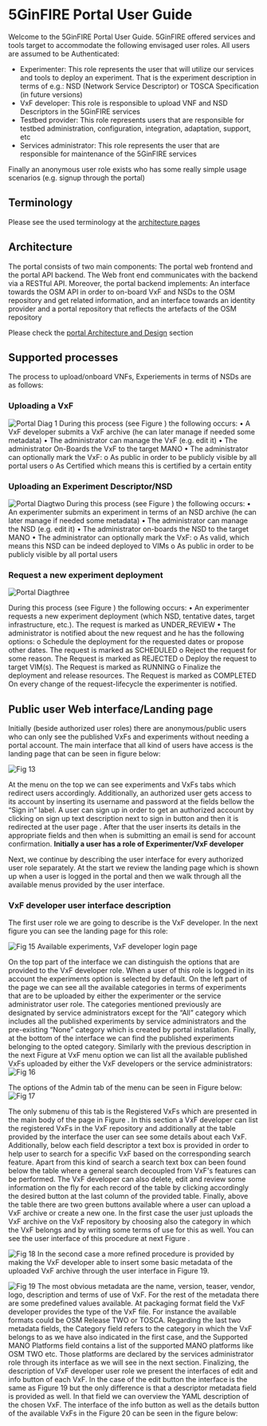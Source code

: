 <!-- TITLE: 5GinFIRE Portal User Guide -->
<!-- SUBTITLE: User Guide for the Web Portal -->

# 5GinFIRE Portal User Guide

Welcome to the 5GinFIRE Portal User Guide.
5GinFIRE offered services and tools target to accommodate the following envisaged user roles. All users are assumed to be Authenticated:
* Experimenter: This role represents the user that will utilize our services and tools to deploy an experiment. That is the experiment description in terms of e.g.: NSD (Network Service Descriptor) or TOSCA Specification (in future versions)
* VxF developer: This role is responsible to upload  VNF and NSD Descriptors in the 5GinFIRE services
* Testbed provider: This role represents users that are responsible for testbed administration, configuration, integration, adaptation, support, etc
* Services administrator: This role represents the user that are responsible for maintenance of the 5GinFIRE services

Finally an anonymous user role exists who has some really simple usage scenarios (e.g. signup through the portal)

## Terminology
Please see the used terminology at the [architecture pages](5-gin-fire-terminology-experimentation-workflow-and-architecture#terminology)


## Architecture

The portal consists of two main components: The portal web frontend and the portal API backend. The Web front end communicates with the backend via a RESTful API. 
Moreover, the portal backend implements: An interface towards the OSM API in order to on-board VxF and NSDs to the OSM repository and get related information, and an interface towards an identity provider and a portal repository that reflects the artefacts of the OSM repository

Please check the [portal Architecture and Design](portalArchitectureDesign) section

## Supported processes
The process to upload/onboard VNFs, Experiements in terms of NSDs are as follows:

### 	Uploading a VxF

![Portal Diag 1](/uploads/portal-diag-1.png "Portal Diag 1")
During this process (see Figure ) the following occurs:
•	A VxF developer submits a VxF archive (he can later manage if needed some metadata)
•	The administrator can manage the VxF (e.g. edit it)
•	The administrator On-Boards the VxF to the target MANO
•	The administrator can optionally mark the VxF:
o	As public in order to be publicly visible by all portal users
o	As Certified which means this is certified by a certain entity


### Uploading an Experiment Descriptor/NSD


![Portal Diagtwo](/uploads/portal-diagtwo.png "Portal Diagtwo")
During this process (see Figure ) the following occurs:
•	An experimenter submits an experiment in terms of an NSD archive (he can later manage if needed some metadata)
•	The administrator can manage the NSD (e.g. edit it)
•	The administrator on-boards the NSD to the target MANO
•	The administrator can optionally mark the VxF:
o	As valid, which means this NSD can be indeed deployed to VIMs
o	As public in order to be publicly visible by all portal users


### Request a new experiment deployment

![Portal Diagthree](/uploads/portal-diagthree.png "Portal Diagthree")

During this process (see Figure ) the following occurs:
•	An experimenter requests a new experiment deployment (which NSD, tentative dates, target infrastructure, etc.). The request is marked as UNDER_REVIEW
•	The administrator is notified about the new request and he has the following options:
o	Schedule the deployment for the requested dates or propose other dates. The request is marked as SCHEDULED
o	Reject the request for some reason. The Request is marked as REJECTED
o	Deploy the request to target VIM(s). The Request is marked as RUNNING
o	Finalize the deployment and release resources. The Request is marked as COMPLETED
On every change of the request-lifecycle the experimenter is notified.



## Public user Web interface/Landing page  

Initially (beside authorized user roles) there are anonymous/public users who can only see the published VxFs and experiments without needing a portal account. The main interface that all kind of users have access is the landing page that can be seen in figure below:

![Fig 13](/uploads/fig-13.png "Fig 13")

At the menu on the top we can see experiments and VxFs tabs which redirect users accordingly. Additionally, an authorized user gets access to its account by inserting its username and password at the fields bellow the “Sign in” label. A user can sign up in order to get an authorized account by clicking on sign up text description next to sign in button and then it is redirected at the user page . After that the user inserts its details in the appropriate fields and then when is submitting an email is send for account confirmation.
**Initially a user has a role of Experimenter/VxF developer**

Next, we continue by describing the user interface for every authorized user role separately. At the start we review the landing page which is shown up when a user is logged in the portal and then we walk through all the available menus provided by the user interface.

### 	VxF developer user interface description
The first user role we are going to describe is the VxF developer. In the next figure you can see the landing page for this role:

![Fig 15](/uploads/fig-15.png "Fig 15") Available experiments, VxF developer login page

On the top part of the interface we can distinguish the options that are provided to the VxF developer role. When a user of this role is logged in its account the experiments option is selected by default. On the left part of the page we can see all the available categories in terms of experiments that are to be uploaded by either the experimenter or the service administrator user role. The categories mentioned previously are designated by service administrators except for the “All” category which includes all the published experiments by service administrators and the pre-existing “None” category which is created by portal installation. Finally, at the bottom of the interface we can find the published experiments belonging to the opted category.
Similarly with the previous description in the next Figure at VxF menu option we can list all the available published VxFs uploaded by either the VxF developers or the service administrators:
![Fig 16](/uploads/fig-16.png "Fig 16")

The options of the Admin tab of the menu can be seen in Figure  below:
![Fig 17](/uploads/fig-17.png "Fig 17")

The only submenu of this tab is the Registered VxFs which are presented in the main body of the page in Figure . In this section a VxF developer can list the registered VxFs in the VxF repository and additionally at the table provided by the interface the user can see some details about each VxF. Additionally, below each field descriptor a text box is provided in order to help user to search for a specific VxF based on the corresponding search feature. Apart from this kind of search a search text box can been found below the table where a general search decoupled from VxF's features can be performed. The VxF developer can also delete, edit and review some information on the fly for each record of the table by clicking accordingly the desired button at the last column of the provided table. Finally, above the table there are two green buttons available where a user can upload a VxF archive or create a new one. In the first case the user just uploads the VxF archive on the VxF repository by choosing also the category in which the VxF belongs and by writing some terms of use for this as well. You can see the user interface of this procedure at next Figure .

![Fig 18](/uploads/fig-18.png "Fig 18")
In the second case a more refined procedure is provided by making the VxF developer able to insert some basic metadata of the uploaded VxF archive through the user interface in Figure 19.

![Fig 19](/uploads/fig-19.png "Fig 19")
The most obvious metadata are the name, version, teaser, vendor, logo, description and terms of use of VxF. For the rest of the metadata there are some predefined values available. At packaging format field the VxF developer provides the type of the VxF file. For instance the available formats could be OSM Release TWO or TOSCA. Regarding the last two metadata fields, the Category field refers to the category in which the VxF belongs to as we have also indicated in the first case, and the Supported MANO Platforms field contains a list of the supported MANO platforms like OSM TWO etc. Those platforms are declared by the services administrator role through its interface as we will see in the next section.
Finalizing, the description of VxF developer user role we present the interfaces of edit and info button of each VxF. In the case of the edit button the interface is the same as Figure 19 but the only difference is that a descriptor metadata field is provided as well. In that field we can overview the YAML description of the chosen VxF. The interface of the info button as well as the details button of the available VxFs in the Figure 20 can be seen in the figure below:

